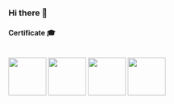 ### Hi there 🦋

#### Certificate :mortar_board:</br></br>

<a href="https://www.credly.com/badges/53acdae5-d69f-4dda-b650-d02ed7a50dd7/public_url"><img src="https://images.credly.com/size/110x110/images/53acdae5-d69f-4dda-b650-d02ed7a50dd7/image.png" width="75" height="75"/></a>
<a href="https://www.credly.com/badges/637379c4-19c6-4381-93c3-f9d0449f302c/public_url"><img src="https://images.credly.com/size/340x340/images/2d84e428-9078-49b6-a804-13c15383d0de/image.png" width="75" height="75"/></a>
<a href="https://www.credly.com/badges/27de72d7-2391-4eca-a0d1-0077fbd29fad/public_url"><img src="https://images.credly.com/size/340x340/images/0e284c3f-5164-4b21-8660-0d84737941bc/image.png" width="75" height="75"/></a>
<a href="https://www.credly.com/badges/fefd68cd-ab0e-40f4-b3a6-b33cf3723c5f/public_url"><img src="https://images.credly.com/size/340x340/images/f0d3fbb9-bfa7-4017-9989-7bde8eaf42b1/image.png" width="75" height="75"/></a>

